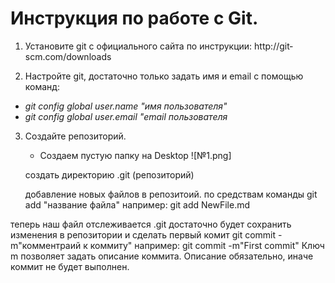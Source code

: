 # **Инструкция по работе с Git.**

1. Установите git с официального сайта по инструкции: http://git­scm.com/downloads

2. Настройте git, достаточно только задать имя и email с помощью команд: 
- *git config ­­global user.name "имя пользователя"* 
- *git config ­­global user.email "email пользователя*

3. Создайте репозиторий.
   - Создаем пустую папку на Desktop ![№1.png]

    создать директорию .git (репозиторий)

    добавление новых файлов в репозитоий.
    по средствам команды git add "название файла"
    например: git add NewFile.md

теперь наш файл отслеживается .git
достаточно будет сохранить изменения  в репозитории и сделать первый комит
git commit -m"комментраий к коммиту"
например: git commit -m"First commit"
Ключ                   ­m позволяет задать описание коммита. Описание обязательно, иначе
коммит не будет выполнен.

 


